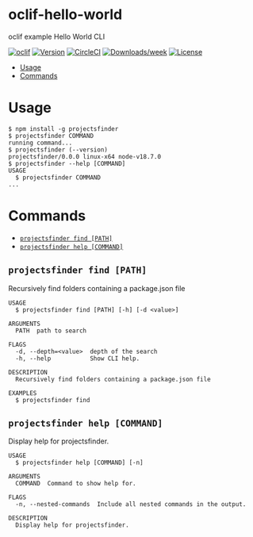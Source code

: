 oclif-hello-world
=================

oclif example Hello World CLI

[![oclif](https://img.shields.io/badge/cli-oclif-brightgreen.svg)](https://oclif.io)
[![Version](https://img.shields.io/npm/v/oclif-hello-world.svg)](https://npmjs.org/package/oclif-hello-world)
[![CircleCI](https://circleci.com/gh/oclif/hello-world/tree/main.svg?style=shield)](https://circleci.com/gh/oclif/hello-world/tree/main)
[![Downloads/week](https://img.shields.io/npm/dw/oclif-hello-world.svg)](https://npmjs.org/package/oclif-hello-world)
[![License](https://img.shields.io/npm/l/oclif-hello-world.svg)](https://github.com/oclif/hello-world/blob/main/package.json)

<!-- toc -->
* [Usage](#usage)
* [Commands](#commands)
<!-- tocstop -->
# Usage
<!-- usage -->
```sh-session
$ npm install -g projectsfinder
$ projectsfinder COMMAND
running command...
$ projectsfinder (--version)
projectsfinder/0.0.0 linux-x64 node-v18.7.0
$ projectsfinder --help [COMMAND]
USAGE
  $ projectsfinder COMMAND
...
```
<!-- usagestop -->
# Commands
<!-- commands -->
* [`projectsfinder find [PATH]`](#projectsfinder-find-path)
* [`projectsfinder help [COMMAND]`](#projectsfinder-help-command)
## `projectsfinder find [PATH]`

Recursively find folders containing a package.json file

```
USAGE
  $ projectsfinder find [PATH] [-h] [-d <value>]

ARGUMENTS
  PATH  path to search

FLAGS
  -d, --depth=<value>  depth of the search
  -h, --help           Show CLI help.

DESCRIPTION
  Recursively find folders containing a package.json file

EXAMPLES
  $ projectsfinder find
```



## `projectsfinder help [COMMAND]`

Display help for projectsfinder.

```
USAGE
  $ projectsfinder help [COMMAND] [-n]

ARGUMENTS
  COMMAND  Command to show help for.

FLAGS
  -n, --nested-commands  Include all nested commands in the output.

DESCRIPTION
  Display help for projectsfinder.
```


